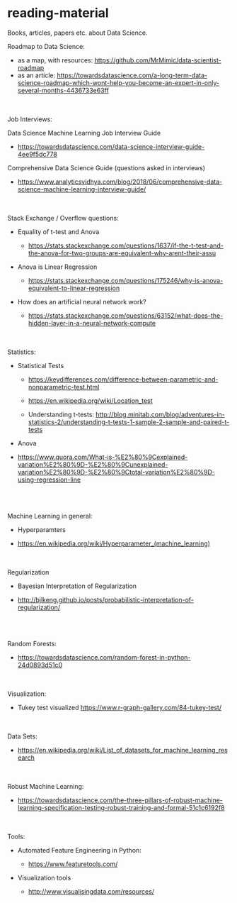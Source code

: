 # reading-material
Books, articles, papers etc. about Data Science.

Roadmap to Data Science: <br/>

  - as a map, with resources: https://github.com/MrMimic/data-scientist-roadmap
  - as an article: https://towardsdatascience.com/a-long-term-data-science-roadmap-which-wont-help-you-become-an-expert-in-only-several-months-4436733e63ff
  
  <br/><br/>
Job Interviews: 

Data Science Machine Learning Job Interview Guide
  - https://towardsdatascience.com/data-science-interview-guide-4ee9f5dc778

Comprehensive Data Science Guide (questions asked in interviews)
  - https://www.analyticsvidhya.com/blog/2018/06/comprehensive-data-science-machine-learning-interview-guide/
  

<br/><br/>
Stack Exchange / Overflow questions: 

* Equality of t-test and Anova
  - https://stats.stackexchange.com/questions/1637/if-the-t-test-and-the-anova-for-two-groups-are-equivalent-why-arent-their-assu
* Anova is Linear Regression 
  - https://stats.stackexchange.com/questions/175246/why-is-anova-equivalent-to-linear-regression

* How does an artificial neural network work?
  - https://stats.stackexchange.com/questions/63152/what-does-the-hidden-layer-in-a-neural-network-compute


<br/><br/>
Statistics: 

  * Statistical Tests
    - https://keydifferences.com/difference-between-parametric-and-nonparametric-test.html

    - https://en.wikipedia.org/wiki/Location_test

    - Understanding t-tests:
      http://blog.minitab.com/blog/adventures-in-statistics-2/understanding-t-tests-1-sample-2-sample-and-paired-t-tests 
  * Anova 
   - https://www.quora.com/What-is-%E2%80%9Cexplained-variation%E2%80%9D-%E2%80%9Cunexplained-variation%E2%80%9D-%E2%80%9Ctotal-variation%E2%80%9D-using-regression-line
  
 
<br/><br/>  
Machine Learning in general:
 * Hyperparamters
  - https://en.wikipedia.org/wiki/Hyperparameter_(machine_learning)

<br/><br/> 
Regularization
 * Bayesian Interpretation of Regularization 
  - http://bjlkeng.github.io/posts/probabilistic-interpretation-of-regularization/

<br/><br/>   
Random Forests: 
 * https://towardsdatascience.com/random-forest-in-python-24d0893d51c0
  
<br/><br/> 
Visualization:
  - Tukey test visualized https://www.r-graph-gallery.com/84-tukey-test/
  
<br/><br/>
Data Sets:

  - https://en.wikipedia.org/wiki/List_of_datasets_for_machine_learning_research
  
<br/><br/>
Robust Machine Learning: 
  - https://towardsdatascience.com/the-three-pillars-of-robust-machine-learning-specification-testing-robust-training-and-formal-51c1c6192f8

<br/><br/>
Tools: 

  * Automated Feature Engineering in Python:
    - https://www.featuretools.com/

  * Visualization tools
    - http://www.visualisingdata.com/resources/
